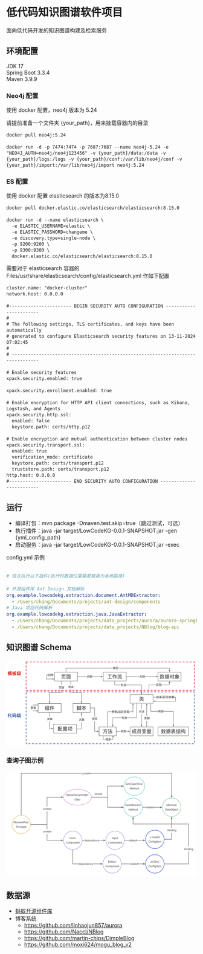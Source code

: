 # 低代码知识图谱软件项目

面向低代码开发的知识图谱构建及检索服务

## 环境配置
JDK 17 \
Spring Boot 3.3.4 \
Maven 3.9.9

### Neo4j 配置
使用 docker 配置，neo4j 版本为 5.24

请提前准备一个文件夹 {your_path}，用来挂载容器内的目录
```
docker pull neo4j:5.24

docker run -d -p 7474:7474 -p 7687:7687 --name neo4j-5.24 -e "NEO4J_AUTH=neo4j/neo4j123456" -v {your_path}/data:/data -v {your_path}/logs:/logs -v {your_path}/conf:/var/lib/neo4j/conf -v {your_path}/import:/var/lib/neo4j/import neo4j:5.24
```

### ES 配置
使用 docker 配置 elasticsearch 的版本为8.15.0
```
docker pull docker.elastic.co/elasticsearch/elasticsearch:8.15.0

docker run -d --name elasticsearch \
  -e ELASTIC_USERNAME=elastic \
  -e ELASTIC_PASSWORD=changeme \
  -e discovery.type=single-node \
  -p 9200:9200 \
  -p 9300:9300 \
  docker.elastic.co/elasticsearch/elasticsearch:8.15.0
```
需要对于 elasticsearch 容器的 Files/usr/share/elasticsearch/config/elasticsearch.yml 作如下配置
```
cluster.name: "docker-cluster"
network.host: 0.0.0.0

#----------------------- BEGIN SECURITY AUTO CONFIGURATION -----------------------
#
# The following settings, TLS certificates, and keys have been automatically      
# generated to configure Elasticsearch security features on 13-11-2024 07:02:45
#
# --------------------------------------------------------------------------------

# Enable security features
xpack.security.enabled: true

xpack.security.enrollment.enabled: true

# Enable encryption for HTTP API client connections, such as Kibana, Logstash, and Agents
xpack.security.http.ssl:
  enabled: false
  keystore.path: certs/http.p12

# Enable encryption and mutual authentication between cluster nodes
xpack.security.transport.ssl:
  enabled: true
  verification_mode: certificate
  keystore.path: certs/transport.p12
  truststore.path: certs/transport.p12
http.host: 0.0.0.0
#----------------------- END SECURITY AUTO CONFIGURATION -------------------------
```

## 运行
- 编译打包：mvn package -Dmaven.test.skip=true（跳过测试，可选）
- 执行插件：java -jar target/LowCodeKG-0.0.1-SNAPSHOT.jar -gen {yml_config_path}
- 启动服务：java -jar target/LowCodeKG-0.0.1-SNAPSHOT.jar -exec

config.yml 示例
```yaml

# 依次执行以下插件(执行时数据位置需要替换为本地路径)

# 开源组件库 Ant Design 文档解析
org.example.lowcodekg.extraction.document.AntMDExtractor: 
  - /Users/chang/Documents/projects/ant-design/components
# Java 项目代码解析
org.example.lowcodekg.extraction.java.JavaExtractor:
  - /Users/chang/Documents/projects/data_projects/aurora/aurora-springboot
  - /Users/chang/Documents/projects/data_projects/NBlog/blog-api
```

## 知识图谱 Schema
![schema.png](src/main/resources/static/schema.png)

### 查询子图示例
![query_example.png](src/main/resources/static/query_example.png)

## 数据源
- [蚂蚁开源组件库](https://github.com/ant-design/ant-design)
- 博客系统
  - https://github.com/linhaojun857/aurora
  - https://github.com/Naccl/NBlog
  - https://github.com/martin-chips/DimpleBlog
  - https://github.com/moxi624/mogu_blog_v2